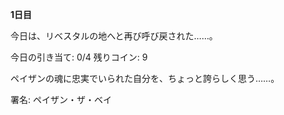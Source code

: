 <!-- title: ベイの日誌: 1日目 -->

**1日目**

今日は、リベスタルの地へと再び呼び戻された……。

今日の引き当て: 0/4
残りコイン: 9

ペイザンの魂に忠実でいられた自分を、ちょっと誇らしく思う……。

署名:
ペイザン・ザ・ベイ
